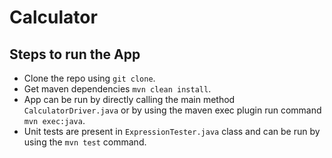 # Calculator

Steps to run the App
--------------------

- Clone the repo using `git clone`.
- Get maven dependencies `mvn clean install`.
- App can be run by directly calling the main method `CalculatorDriver.java` or by using the maven exec plugin run command `mvn exec:java`.
- Unit tests are present in `ExpressionTester.java` class and can be run by using the `mvn test` command.

